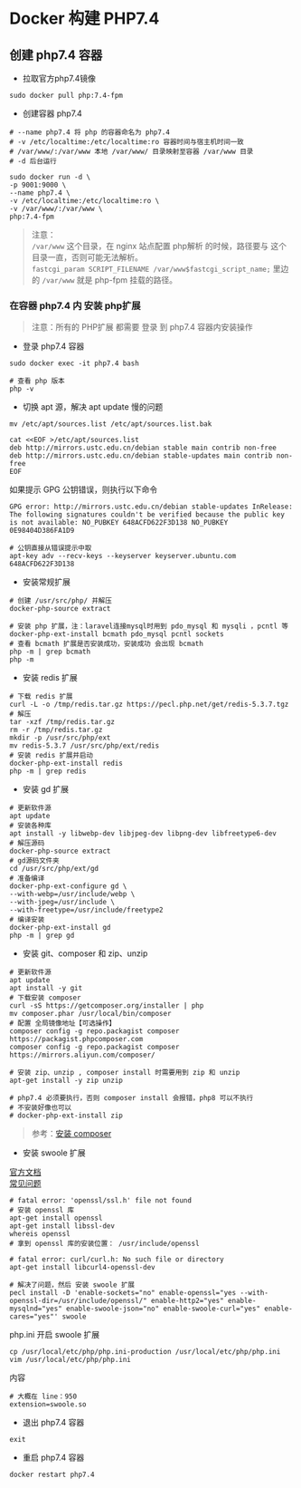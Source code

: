 # Docker 构建 PHP7.4

## 创建 php7.4 容器

- 拉取官方php7.4镜像

```
sudo docker pull php:7.4-fpm
```

- 创建容器 php7.4

```
# --name php7.4 将 php 的容器命名为 php7.4
# -v /etc/localtime:/etc/localtime:ro 容器时间与宿主机时间一致
# /var/www/:/var/www 本地 /var/www/ 目录映射至容器 /var/www 目录
# -d 后台运行

sudo docker run -d \
-p 9001:9000 \
--name php7.4 \
-v /etc/localtime:/etc/localtime:ro \
-v /var/www/:/var/www \
php:7.4-fpm
```

> 注意：  
> `/var/www` 这个目录，在 nginx 站点配置 php解析 的时候，路径要与 这个目录一直，否则可能无法解析。  
> `fastcgi_param SCRIPT_FILENAME /var/www$fastcgi_script_name;` 里边的 `/var/www` 就是 php-fpm 挂载的路径。

### 在容器 php7.4 内 安装 php扩展
> 注意：所有的 PHP扩展 都需要 登录 到 php7.4 容器内安装操作

- 登录 php7.4 容器

```
sudo docker exec -it php7.4 bash

# 查看 php 版本
php -v
```

- 切换 apt 源，解决 apt update 慢的问题

```
mv /etc/apt/sources.list /etc/apt/sources.list.bak

cat <<EOF >/etc/apt/sources.list
deb http://mirrors.ustc.edu.cn/debian stable main contrib non-free
deb http://mirrors.ustc.edu.cn/debian stable-updates main contrib non-free
EOF
```

如果提示 GPG 公钥错误，则执行以下命令
```
GPG error: http://mirrors.ustc.edu.cn/debian stable-updates InRelease: 
The following signatures couldn't be verified because the public key is not available: NO_PUBKEY 648ACFD622F3D138 NO_PUBKEY 0E98404D386FA1D9
```
```
# 公钥直接从错误提示中取
apt-key adv --recv-keys --keyserver keyserver.ubuntu.com 648ACFD622F3D138 
```

- 安装常规扩展

```
# 创建 /usr/src/php/ 并解压
docker-php-source extract

# 安装 php 扩展，注：laravel连接mysql时用到 pdo_mysql 和 mysqli ，pcntl 等
docker-php-ext-install bcmath pdo_mysql pcntl sockets
# 查看 bcmath 扩展是否安装成功，安装成功 会出现 bcmath
php -m | grep bcmath
php -m
```

- 安装 redis 扩展

```
# 下载 redis 扩展
curl -L -o /tmp/redis.tar.gz https://pecl.php.net/get/redis-5.3.7.tgz
# 解压
tar -xzf /tmp/redis.tar.gz
rm -r /tmp/redis.tar.gz
mkdir -p /usr/src/php/ext
mv redis-5.3.7 /usr/src/php/ext/redis
# 安装 redis 扩展并启动
docker-php-ext-install redis
php -m | grep redis
```

- 安装 gd 扩展

```
# 更新软件源
apt update
# 安装各种库
apt install -y libwebp-dev libjpeg-dev libpng-dev libfreetype6-dev
# 解压源码
docker-php-source extract
# gd源码文件夹
cd /usr/src/php/ext/gd
# 准备编译
docker-php-ext-configure gd \
--with-webp=/usr/include/webp \
--with-jpeg=/usr/include \
--with-freetype=/usr/include/freetype2
# 编译安装
docker-php-ext-install gd
php -m | grep gd
```

- 安装 git、composer 和 zip、unzip

```
# 更新软件源
apt update
apt install -y git
# 下载安装 composer
curl -sS https://getcomposer.org/installer | php
mv composer.phar /usr/local/bin/composer
# 配置 全局镜像地址【可选操作】
composer config -g repo.packagist composer https://packagist.phpcomposer.com
composer config -g repo.packagist composer https://mirrors.aliyun.com/composer/

# 安装 zip、unzip , composer install 时需要用到 zip 和 unzip
apt-get install -y zip unzip

# php7.4 必须要执行，否则 composer install 会报错，php8 可以不执行
# 不安装好像也可以
# docker-php-ext-install zip
```

> 参考：[安装 composer](https://gitee.com/link?target=https%3A%2F%2Fpkg.phpcomposer.com%2F%23how-to-install-composer)

- 安装 swoole 扩展

[官方文档](https://wiki.swoole.com/#/environment)  
[常见问题](https://wiki.swoole.com/#/question/install)


```
# fatal error: 'openssl/ssl.h' file not found
# 安装 openssl 库
apt-get install openssl
apt-get install libssl-dev
whereis openssl
# 拿到 openssl 库的安装位置： /usr/include/openssl

# fatal error: curl/curl.h: No such file or directory
apt-get install libcurl4-openssl-dev

# 解决了问题，然后 安装 swoole 扩展
pecl install -D 'enable-sockets="no" enable-openssl="yes --with-openssl-dir=/usr/include/openssl/" enable-http2="yes" enable-mysqlnd="yes" enable-swoole-json="no" enable-swoole-curl="yes" enable-cares="yes"' swoole
```
php.ini 开启 swoole 扩展
```
cp /usr/local/etc/php/php.ini-production /usr/local/etc/php/php.ini
vim /usr/local/etc/php/php.ini
```
内容
```
# 大概在 line：950
extension=swoole.so
```

- 退出 php7.4 容器
```
exit
```
- 重启 php7.4 容器
```
docker restart php7.4
```